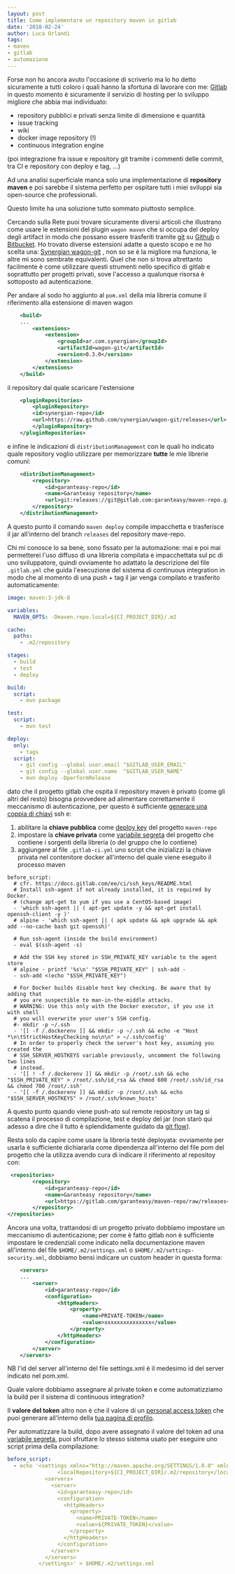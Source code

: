 ```yaml
---
layout: post
title: Come implementare un repository maven in gitlab
date: '2018-02-24'
author: Luca Orlandi
tags:
- maven
- gitlab
- automazione
---
```

Forse non ho ancora avuto l'occasione di scriverlo ma lo ho detto sicuramente a tutti coloro i quali hanno la sfortuna di lavorare con me: [Gitlab](https://gitlab.com) in questo momento è sicuramente il servizio di hosting per lo sviluppo migliore che abbia mai individuato:

* repository pubblici e privati senza limite di dimensione e quantità
* issue tracking
* wiki
* docker image repository (!)
* continuous integration engine

(poi integrazione fra issue e repository git tramite i commenti delle commit, tra CI e repository con deploy e tag, ...)

Ad una analisi superficiale manca solo una implementazione di **repository maven** e poi sarebbe il sistema perfetto per ospitare tutti i miei sviluppi sia open-source che professionali.

Questo limite ha una soluzione tutto sommato piuttosto semplice.

Cercando sulla Rete puoi trovare sicuramente diversi articoli che illustrano come usare le estensioni del plugin `wagon maven` che si occupa del deploy degli artifact in modo che possano essere trasferiti tramite [git](https://git-scm.com) su [Github](https://github.com) o [Bitbucket](https://bitbucket.org). Ho trovato diverse estensioni adatte a questo scopo e ne ho scelta una: [Synergian wagon-git](http://synergian.github.io/wagon-git/) , non so se è la migliore ma funziona, le altre mi sono sembrate equivalenti. Quel che non si trova altrettanto facilmente è come utilizzare questi strumenti nello specifico di gitlab e soprattutto per progetti privati, sove l'accesso a qualunque risorsa è sottoposto ad autenticazione.

Per andare al sodo ho aggiunto al `pom.xml` della mia libreria comune il riferimento alla estensione di maven wagon

```xml
    <build>
    ...
        <extensions>
            <extension>
                <groupId>ar.com.synergian</groupId>
                <artifactId>wagon-git</artifactId>
                <version>0.3.0</version>
            </extension>
        </extensions>
    </build>
```
il repository dal quale scaricare l'estensione

```xml
    <pluginRepositories>
        <pluginRepository>
        <id>synergian-repo</id>
        <url>https://raw.github.com/synergian/wagon-git/releases</url>
        </pluginRepository>
    </pluginRepositories>
```

e infine le indicazioni di `distributionManagement` con le quali ho indicato quale repository voglio utilizzare per memorizzare **tutte** le mie librerie comuni:

```xml
    <distributionManagement>
        <repository>
            <id>garanteasy-repo</id>
            <name>Garanteasy repository</name>
            <url>git:releases://git@gitlab.com:garanteasy/maven-repo.git</url>
        </repository>
    </distributionManagement>
```
A questo punto il comando `maven deploy` compile impacchetta e trasferisce il jar all'interno del branch `releases` del repository mave-repo.

Chi mi conosce lo sa bene, sono fissato per la automazione: mai e poi mai permetterei l'uso diffuso di una libreria compilata e impacchettata sul pc di uno sviluppatore, quindi ovviamente ho adattato la descrizione del file `.gitlab.yml` che guida l'esecuzione del sistema di continuous integration in modo che al momento di una push + tag il jar venga compilato e trasferito automaticamente:

```yml
image: maven:3-jdk-8

variables:
  MAVEN_OPTS: -Dmaven.repo.local=${CI_PROJECT_DIR}/.m2

cache:
  paths:
    - .m2/repository

stages:
  - build
  - test
  - deploy

build:
  script:
    - mvn package

test:
  script:
    - mvn test

deploy:
  only:
    - tags
  script:
    - git config --global user.email "$GITLAB_USER_EMAIL"
    - git config --global user.name  "$GITLAB_USER_NAME"
    - mvn deploy -DperformRelease
```


dato che il progetto gitlab che ospita il repository maven è privato (come gli altri del resto) bisogna provvedere ad alimentare correttamente il meccanismo di autenticazione, per questo è sufficiente [generare una coppia di chiavi](https://docs.gitlab.com/ce/ssh/README.html#generating-a-new-ssh-key-pair) ssh e:

1. abilitare la **chiave pubblica** come [deploy key](https://docs.gitlab.com/ce/ssh/README.html#deploy-keys) del progetto `maven-repo`
2. impostare la **chiave privata** come [variabile segreta](https://gitlab.com/help/ci/variables/README#secret-variables) del progetto che contiene i sorgenti della libreria (o del gruppo che lo contiene)
3. aggiungere al file `.gitlab-ci.yml` uno script che inizializzi la chiave privata nel contenitore docker all'interno del quale viene eseguito il processo maven

```
before_script:
  # cfr. https://docs.gitlab.com/ee/ci/ssh_keys/README.html
  # Install ssh-agent if not already installed, it is required by Docker.
  # (change apt-get to yum if you use a CentOS-based image)
  - 'which ssh-agent || ( apt-get update -y && apt-get install openssh-client -y )'
  # alpine - 'which ssh-agent || ( apk update && apk upgrade && apk add --no-cache bash git openssh)'

  # Run ssh-agent (inside the build environment)
  - eval $(ssh-agent -s)

  # Add the SSH key stored in SSH_PRIVATE_KEY variable to the agent store
  # alpine - printf '%s\n' "$SSH_PRIVATE_KEY" | ssh-add -
  - ssh-add <(echo "$SSH_PRIVATE_KEY")

  # For Docker builds disable host key checking. Be aware that by adding that
  # you are suspectible to man-in-the-middle attacks.
  # WARNING: Use this only with the Docker executor, if you use it with shell
  # you will overwrite your user's SSH config.
  #- mkdir -p ~/.ssh
  - '[[ -f /.dockerenv ]] && mkdir -p ~/.ssh && echo -e "Host *\n\tStrictHostKeyChecking no\n\n" > ~/.ssh/config'
  # In order to properly check the server's host key, assuming you created the
  # SSH_SERVER_HOSTKEYS variable previously, uncomment the following two lines
  # instead.
  - '[[ ! -f /.dockerenv ]] && mkdir -p /root/.ssh && echo "$SSH_PRIVATE_KEY" > /root/.ssh/id_rsa && chmod 600 /root/.ssh/id_rsa && chmod 700 /root/.ssh'
  - '[[ -f /.dockerenv ]] && mkdir -p /root/.ssh && echo "$SSH_SERVER_HOSTKEYS" > /root/.ssh/known_hosts'
```

A questo punto quando viene push-ato sul remote repository un tag si scatena il processo di compilazione, test e deploy del jar (non starò qui adesso a dire che il tutto è splendidamente guidato da [git flow](https://github.com/petervanderdoes/gitflow-avh)).

Resta solo da capire come usare la libreria testè deployata: ovviamente per usarla è sufficiente dichiararla come dipendenza all'interno del file pom del progetto che la utilizza avendo cura di indicare il riferimento al repositoy con:

```xml
 <repositories>
        <repository>
            <id>garanteasy-repo</id>
            <name>Garanteasy repository</name>
            <url>https://gitlab.com/garanteasy/maven-repo/raw/releases</url>
        </repository>
</repositories>
```

Ancora una volta, trattandosi di un progetto privato dobbiamo impostare un meccanismo di autenticazione; per come è fatto gitlab non è sufficiente impostare le credenziali come indicato nella documentazione maven all'interno del file `$HOME/.m2/settings.xml` o `$HOME/.m2/settings-security.xml`, dobbiamo bensì indicare un custom header in questa forma:

```xml
    <servers>
    ...
        <server>
            <id>garanteasy-repo</id>
            <configuration>
                <httpHeaders>
                    <property>
                        <name>PRIVATE-TOKEN</name>
                        <value>xxxxxxxxxxxxxxx</value>
                    </property>
                </httpHeaders>
            </configuration>
        </server>
    </servers>
```

NB l'id del server all'interno del file settings.xml è il medesimo id del server indicato nel pom.xml.

Quale valore dobbiamo assegnare al private token e come automatizziamo la build per il sistema di continuous integration?

Il **valore del token** altro non è che il valore di un [personal access token](https://docs.gitlab.com/ce/user/profile/personal_access_tokens.html) che puoi generare all'interno della [tua pagina di profilo](https://gitlab.com/profile/personal_access_tokens).

Per automatizzare la build, dopo avere assegnato il valore del token ad una [variabile segreta](https://gitlab.com/help/ci/variables/README#secret-variables),  puoi sfruttare lo stesso sistema usato per eseguire uno script prima della compilazione:

```yml
before_script:
  - echo '<settings xmlns="http://maven.apache.org/SETTINGS/1.0.0" xmlns:xsi="http://www.w3.org/2001/XMLSchema-instance" xsi:schemaLocation="http://maven.apache.org/SETTINGS/1.0.0 https://maven.apache.org/xsd/settings-1.0.0.xsd">
                <localRepository>${CI_PROJECT_DIR}/.m2/repository</localRepository>
            <servers>
              <server>
                <id>garanteasy-repo</id>
                <configuration>
                  <httpHeaders>
                    <property>
                      <name>PRIVATE-TOKEN</name>
                      <value>${PRIVATE_TOKEN}</value>
                    </property>
                  </httpHeaders>
                </configuration>
              </server>
            </servers>
          </settings>' > $HOME/.m2/settings.xml
```
